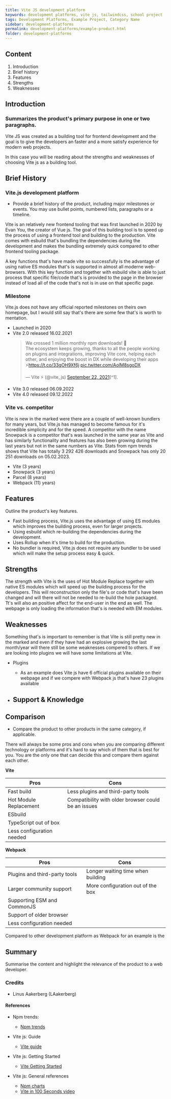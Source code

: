 ```yaml
---
title: Vite JS development platform
keywords: development platforms, vite js, tailwindcss, school project
tags: Development Platforms, Example Project, Category Name
sidebar: development-platforms
permalink: development-platforms/example-product.html
folder: development-platforms
---
```


## Content

1. Introduction
2. Brief history
3. Features
4. Strengths
5. Weaknesses

## Introduction

### Summarizes the product's primary purpose in one or two paragraphs.

Vite JS was created as a building tool for frontend development and the goal is to give the developers an faster and a more satisfy
experience for modern web projects.

In this case you will be reading about the strengths and weaknesses of choosing Vite js as a building tool.


## Brief History

### Vite.js development platform


- Provide a brief history of the product, including major milestones or events.
You may use bullet points, numbered lists, paragraphs or a timeline.

Vite is an relatively new frontend tooling that was first launched in 2020 by Evan You, the creator of Vue js.
The goal of this building tool is to speed up the process of using a frontend tool and building to the production.
Vite comes with esbuild that's bundling the dependencies during the development and makes the bundling extremely quick compared to other frontend tooling package.

A key functions that's have made vite so successfully is the advantage of using native ES modules that's is supported in almost all
moderne web-browsers. With this key function and together with esbuild vite is able to just process that specific file/code that's is provided to the page in the browser instead of load all of the code that's not is in use on that specific page. 

### Milestone

Vite.js does not have any official reported milestones on theirs own homepage, but I would still say that's there are some few that's is worth to mentation.

- Launched in 2020
- Vite 2.0 released 16.02.2021
    <blockquote class="twitter-tweet"><p lang="en" dir="ltr">We crossed 1 million monthly npm downloads! 🎉<br>The ecosystem keeps growing, thanks to all the people working on plugins and integrations, improving Vite core, helping each other, and enjoying the boost in DX while developing their apps ⚡️<a href="https://t.co/33gOH9Xf6j">https://t.co/33gOH9Xf6j</a> <a href="https://t.co/AolM8sgoDX">pic.twitter.com/AolM8sgoDX</a></p>&mdash; Vite ⚡ (@vite_js) <a href="https://twitter.com/vite_js/status/1440654364100550656?ref_src=twsrc%5Etfw">September 22, 2021</a>[^1].</blockquote>
- Vite 3.0 released 06.09.2022
- Vite 4.0 released 09.12.2022

### Vite vs. competitor

Vite is new in the marked were there are a couple of well-known bundlers for many years, but Vite.js has managed to become famous for it's incredible simplicity and for the speed.
A competitor with the name Snowpack is a competitor that's was launched in the same year as Vite and has similarly functionality and features has also been growing during the last years but
not in the same numbers as Vite. Stats from npm trends shows that Vite has totally 3 292 426 downloads and Snowpack has only 20 251 downloads on 05.02.2023.

- Vite (3 years)
- Snowpack (3 years)
- Parcel (8 years)
- Webpack (11) years)

## Features

Outline the product's key features.

- Fast building process, Vite.js uses the advantage of using ES modules which improves the building process, even for larger projects.
- Using esbuild which re-building the dependencies during the development.
- Uses Rollup when it's time to build for the production.
- No bundler is required, Vite.js does not require any bundler to be used which will make the setup process easy & quick.

## Strengths

The strength with Vite is the uses of Hot Module Replace together with native ES modules which will speed up the building process for the developers. This will reconstruction only the file's or code that's have been changed and will there will not be needed to re-build the hole packaged. 
Tt's will also an positive affect for the end-user in the end as well. The webpage is only loading the information that's is needed with EM modules. 

## Weaknesses


Something that's is important to remember is that Vite is still pretty new in the marked and even if they have had an explosive growing the last month/year will there still be some weaknesses compered to others.
If we are looking into plugins we will have some limitations at Vite. 

- Plugins
    - As an example does Vite js have 6 official plugins available on their webpage and if we compere with Webpack js that's have 23 plugins available

- Support & Knowledge
    -  


## Comparison

- Compare the product to other products in the same category, if applicable.

There will always be some pros and cons when you are comparing different technology or platforms and it's hard to say which of them that is best for you.
You are the only one that can decide this and compare them against each other. 

**Vite**

|    Pros                       |     Cons      |
| -------------                 | ------------- |
| Fast build                    | Less plugins and third-party tools  |
| Hot Module Replacement        | Compatibility with older browser could be an issues  |
| ESbuild                       |   |
| TypeScript out of box         |   |
| Less configuration needed     |   |

**Webpack**

|    Pros                           |     Cons      |
| -------------                     | ------------- |
| Plugins and third-party tools     | Longer waiting time when building  |
| Larger community support          | More configuration out of the box  |
| Supporting ESM and CommonJS       |   |
| Support of older browser          |   |
| Less configuration needed         |   |

Compared to other development platform as Webpack for an example is the

## Summary

Summarise the content and highlight the relevance of the product to a web developer.

### Credits

- Linus Aakerberg (LAakerberg)

#### References


- Npm trends:
    - [Npm trends](https://npmtrends.com/snowpack-vs-vite)

- Vite js: Guide
    - [Vite guide](https://vitejs.dev/guide/why.html)

- Vite js: Getting Started
    - [Vite Getting Started](https://vitejs.dev/guide/)

- Vite js: General references
    - [Npm charts](https://npmcharts.com/compare/vite?interval=30)
    - [Vite in 100 Seconds video](youtube.com/watch?v=KCrXgy8qtjM)

